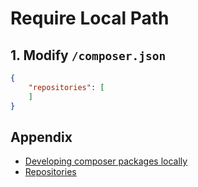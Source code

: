 # Require Local Path

## 1. Modify `/composer.json`

```json
{
    "repositories": [
    ]
}
```

## Appendix

- [Developing composer packages locally](https://johannespichler.com/developing-composer-packages-locally/)
- [Repositories](https://getcomposer.org/doc/05-repositories.md)